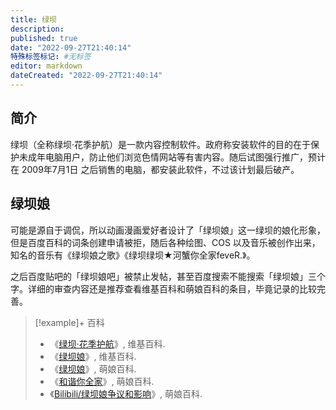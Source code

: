 ```yaml
---
title: 绿坝
description:
published: true
date: "2022-09-27T21:40:14"
特殊标签标记: #无标签
editor: markdown
dateCreated: "2022-09-27T21:40:14"
---
```


## 简介

绿坝（全称绿坝·花季护航）是一款内容控制软件。政府称安装软件的目的在于保护未成年电脑用户，防止他们浏览色情网站等有害内容。随后试图强行推广，预计在 2009年7月1日 之后销售的电脑，都安装此软件，不过该计划最后破产。

## 绿坝娘

可能是源自于调侃，所以动画漫画爱好者设计了「绿坝娘」这一绿坝的娘化形象，但是百度百科的词条创建申请被拒，随后各种绘图、COS 以及音乐被创作出来，知名的音乐有《绿坝娘之歌》《绿坝绿坝★河蟹你全家feveR.》。

之后百度贴吧的「绿坝娘吧」被禁止发帖，甚至百度搜索不能搜索「绿坝娘」三个字。详细的审查内容还是推荐查看维基百科和萌娘百科的条目，毕竟记录的比较完善。

> [!example]+ 百科
>
> +   《[绿坝·花季护航](https://zh.wikipedia.org/wiki/綠壩·花季護航)》, 维基百科.
> +   《[绿坝娘](https://zh.wikipedia.org/zh-cn/绿坝娘)》, 维基百科.
> +   《[绿坝娘](https://web.archive.org/web/20220728024453/https://zh.moegirl.org.cn/绿坝娘)》, 萌娘百科.
> +   《[和谐你全家](https://web.archive.org/web/20220904040245/https://zh.moegirl.org.cn/%E5%92%8C%E8%B0%90%E4%BD%A0%E5%85%A8%E5%AE%B6)》, 萌娘百科.
> +   《[Bilibili/绿坝娘争议和影响](https://zh.moegirl.org.cn/Bilibili/争议和影响#绿坝娘)》, 萌娘百科.

